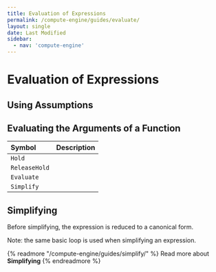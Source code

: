 ```yaml
---
title: Evaluation of Expressions
permalink: /compute-engine/guides/evaluate/
layout: single
date: Last Modified
sidebar:
  - nav: 'compute-engine'
---
```


# Evaluation of Expressions

## Using Assumptions

## Evaluating the Arguments of a Function

<div class=symbols-table>

| Symbol        | Description |
| :------------ | :---------- |
| `Hold`        |             |
| `ReleaseHold` |             |
| `Evaluate`    |             |
| `Simplify`    |             |

</div>

## Simplifying

Before simplifying, the expression is reduced to a canonical form.

Note: the same basic loop is used when simplifying an expression.

{% readmore "/compute-engine/guides/simplify/" %} Read more about
<strong>Simplifying</strong> {% endreadmore %}
